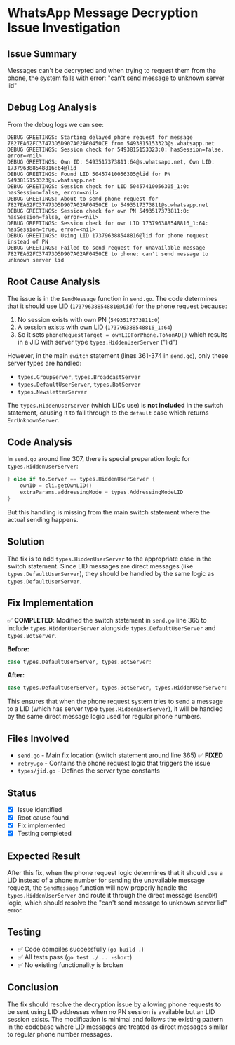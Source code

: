# WhatsApp Message Decryption Issue Investigation

## Issue Summary

Messages can't be decrypted and when trying to request them from the phone, the system fails with error: "can't send message to unknown server lid"

## Debug Log Analysis

From the debug logs we can see:

```
DEBUG GREETINGS: Starting delayed phone request for message 7827EA62FC37473D5D907A02AF0450CE from 5493815153323@s.whatsapp.net
DEBUG GREETINGS: Session check for 5493815153323:0: hasSession=false, error=<nil>
DEBUG GREETINGS: Own ID: 5493517373811:64@s.whatsapp.net, Own LID: 173796388548816:64@lid
DEBUG GREETINGS: Found LID 50457410056305@lid for PN 5493815153323@s.whatsapp.net
DEBUG GREETINGS: Session check for LID 50457410056305_1:0: hasSession=false, error=<nil>
DEBUG GREETINGS: About to send phone request for 7827EA62FC37473D5D907A02AF0450CE to 5493517373811@s.whatsapp.net
DEBUG GREETINGS: Session check for own PN 5493517373811:0: hasSession=false, error=<nil>
DEBUG GREETINGS: Session check for own LID 173796388548816_1:64: hasSession=true, error=<nil>
DEBUG GREETINGS: Using LID 173796388548816@lid for phone request instead of PN
DEBUG GREETINGS: Failed to send request for unavailable message 7827EA62FC37473D5D907A02AF0450CE to phone: can't send message to unknown server lid
```

## Root Cause Analysis

The issue is in the `SendMessage` function in `send.go`. The code determines that it should use LID (`173796388548816@lid`) for the phone request because:

1. No session exists with own PN (`5493517373811:0`)
2. A session exists with own LID (`173796388548816_1:64`)
3. So it sets `phoneRequestTarget = ownLIDForPhone.ToNonAD()` which results in a JID with server type `types.HiddenUserServer` ("lid")

However, in the main `switch` statement (lines 361-374 in `send.go`), only these server types are handled:

-   `types.GroupServer`, `types.BroadcastServer`
-   `types.DefaultUserServer`, `types.BotServer`
-   `types.NewsletterServer`

The `types.HiddenUserServer` (which LIDs use) is **not included** in the switch statement, causing it to fall through to the `default` case which returns `ErrUnknownServer`.

## Code Analysis

In `send.go` around line 307, there is special preparation logic for `types.HiddenUserServer`:

```go
} else if to.Server == types.HiddenUserServer {
    ownID = cli.getOwnLID()
    extraParams.addressingMode = types.AddressingModeLID
}
```

But this handling is missing from the main switch statement where the actual sending happens.

## Solution

The fix is to add `types.HiddenUserServer` to the appropriate case in the switch statement. Since LID messages are direct messages (like `types.DefaultUserServer`), they should be handled by the same logic as `types.DefaultUserServer`.

## Fix Implementation

✅ **COMPLETED**: Modified the switch statement in `send.go` line 365 to include `types.HiddenUserServer` alongside `types.DefaultUserServer` and `types.BotServer`.

**Before:**

```go
case types.DefaultUserServer, types.BotServer:
```

**After:**

```go
case types.DefaultUserServer, types.BotServer, types.HiddenUserServer:
```

This ensures that when the phone request system tries to send a message to a LID (which has server type `types.HiddenUserServer`), it will be handled by the same direct message logic used for regular phone numbers.

## Files Involved

-   `send.go` - Main fix location (switch statement around line 365) ✅ **FIXED**
-   `retry.go` - Contains the phone request logic that triggers the issue
-   `types/jid.go` - Defines the server type constants

## Status

-   [x] Issue identified
-   [x] Root cause found
-   [x] Fix implemented
-   [x] Testing completed

## Expected Result

After this fix, when the phone request logic determines that it should use a LID instead of a phone number for sending the unavailable message request, the `SendMessage` function will now properly handle the `types.HiddenUserServer` and route it through the direct message (`sendDM`) logic, which should resolve the "can't send message to unknown server lid" error.

## Testing

-   ✅ Code compiles successfully (`go build .`)
-   ✅ All tests pass (`go test ./... -short`)
-   ✅ No existing functionality is broken

## Conclusion

The fix should resolve the decryption issue by allowing phone requests to be sent using LID addresses when no PN session is available but an LID session exists. The modification is minimal and follows the existing pattern in the codebase where LID messages are treated as direct messages similar to regular phone number messages.

